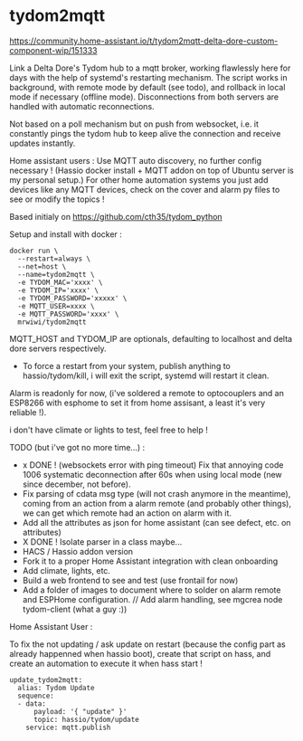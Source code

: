 # tydom2mqtt

https://community.home-assistant.io/t/tydom2mqtt-delta-dore-custom-component-wip/151333

Link a Delta Dore's Tydom hub to a mqtt broker, working flawlessly here for days with the help of systemd's restarting mechanism.
The script works in background, with remote mode by default (see todo), and rollback in local mode if necessary (offline mode).
Disconnections from both servers are handled with automatic reconnections.

Not based on a poll mechanism but on push from websocket, i.e. it constantly pings the tydom hub to keep alive the connection and receive updates instantly.

Home assistant users : Use MQTT auto discovery, no further config necessary ! (Hassio docker install + MQTT addon on top of Ubuntu server is my personal setup.)
For other home automation systems you just add devices like any MQTT devices, check on the cover and alarm py files to see or modify the topics !

Based initialy on https://github.com/cth35/tydom_python

Setup and install with docker :

```
docker run \
  --restart=always \
  --net=host \
  --name=tydom2mqtt \
  -e TYDOM_MAC='xxxx' \
  -e TYDOM_IP='xxxx' \
  -e TYDOM_PASSWORD='xxxxx' \
  -e MQTT_USER=xxxx \
  -e MQTT_PASSWORD='xxxx' \
  mrwiwi/tydom2mqtt
```


MQTT_HOST and TYDOM_IP are optionals, defaulting to localhost and delta dore servers respectively.


- To force a restart from your system, publish anything to hassio/tydom/kill, i will exit the script, systemd will restart it clean.

Alarm is readonly for now, (i've soldered a remote to optocouplers and an ESP8266 with esphome to set it from home assisant, a least it's very reliable !).

i don't have climate or lights to test, feel free to help !

TODO (but i've got no more time...) :

- x DONE ! (websockets error with ping timeout) Fix that annoying code 1006 systematic deconnection after 60s when using local mode (new since december, not before).
- Fix parsing of cdata msg type (will not crash anymore in the meantime), coming from an action from a alarm remote (and probably other things), we can get which remote had an action on alarm with it.
- Add all the attributes as json for home assistant (can see defect, etc. on attributes)
- X DONE ! Isolate parser in a class maybe...
- HACS / Hassio addon version
- Fork it to a proper Home Assistant integration with clean onboarding
- Add climate, lights, etc.
- Build a web frontend to see and test (use frontail for now)
- Add a folder of images to document where to solder on alarm remote and ESPHome configuration. // Add alarm handling, see mgcrea node tydom-client (what a guy :))


Home Assistant User :

To fix the not updating / ask update on restart (because the config part as already happenned when hassio boot), create that script on hass, and create an automation to execute it when hass start !

```
update_tydom2mqtt:
  alias: Tydom Update
  sequence:
  - data:
      payload: '{ "update" }'
      topic: hassio/tydom/update
    service: mqtt.publish
```
 
